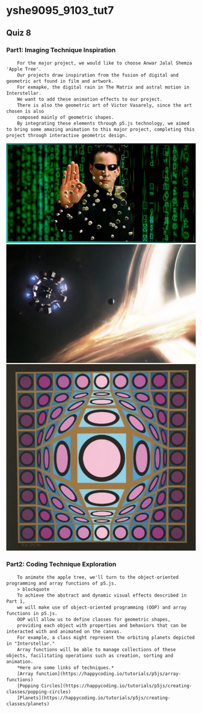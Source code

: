 # yshe9095_9103_tut7
## Quiz 8 
### Part1: Imaging Technique Inspiration
        For the major project, we would like to choose Anwar Jalal Shemza 'Apple Tree'.
        Our projects draw inspiration from the fusion of digital and geometric art found in film and artwork.
        For exmapke, the digital rain in The Matrix and astral motion in Interstellar.
        We want to add these animation effects to our project.
        There is also the geometric art of Victor Vasarely, since the art chosen is also
        composed mainly of geometric shapes.
        By integrating these elements through p5.js technology, we aimed to bring some amazing animation to this major project, completing this project through interactive geometric design.
![Inspiration from The Matrix](assets/The_Matrix.jpeg)
![Inspiration from Interstellar](assets/Interstellar.png)
![Inspiration from Victor Vasarely](assets/Victor_Vasarely.png)
### Part2: Coding Technique Exploration
        To animate the apple tree, we'll turn to the object-oriented programming and array functions of p5.js.
        > blockquote
        To achieve the abstract and dynamic visual effects described in Part 1,
        we will make use of object-oriented programming (OOP) and array functions in p5.js.
        OOP will allow us to define classes for geometric shapes,       
        providing each object with properties and behaviors that can be interacted with and animated on the canvas.
        For example, a class might represent the orbiting planets depicted in "Interstellar."
        Array functions will be able to manage collections of these objects, facilitating operations such as creation, sorting and animation.
        *Here are some links of techniques.*
        [Array function](https://happycoding.io/tutorials/p5js/array-functions)
        [Popping Circles](https://happycoding.io/tutorials/p5js/creating-classes/popping-circles)
        [Planets](https://happycoding.io/tutorials/p5js/creating-classes/planets)